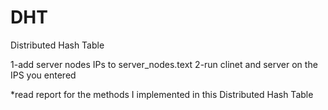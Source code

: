 # DHT
Distributed Hash Table

1-add server nodes IPs to server_nodes.text
2-run clinet and server on the IPS you entered

*read report for the methods I implemented in this Distributed Hash Table
